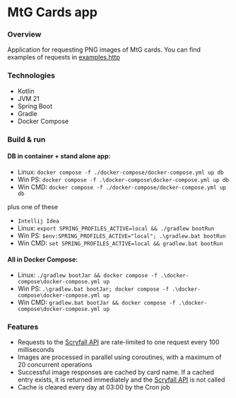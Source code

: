 # MtG Cards app

### Overview

Application for requesting PNG images of MtG cards. You can find examples of requests
in [examples.http](./examples.http)

### Technologies

- Kotlin
- JVM 21
- Spring Boot
- Gradle
- Docker Compose

### Build & run

#### DB in container + stand alone app:

- Linux: `docker compose -f ./docker-compose/docker-compose.yml up db`
- Win PS: `docker compose -f .\docker-compose\docker-compose.yml up db`
- Win CMD: `docker compose -f ./docker-compose/docker-compose.yml up db`

plus one of these

- `Intellij Idea`
- Linux: `export SPRING_PROFILES_ACTIVE=local && ./gradlew bootRun`
- Win PS: `$env:SPRING_PROFILES_ACTIVE="local"; .\gradlew.bat bootRun`
- Win CMD: `set SPRING_PROFILES_ACTIVE=local && gradlew.bat bootRun`

#### All in Docker Compose:

- Linux: `./gradlew bootJar && docker compose -f .\docker-compose\docker-compose.yml up`
- Win PS: `.\gradlew.bat bootJar; docker compose -f .\docker-compose\docker-compose.yml up`
- Win CMD: `gradlew.bat bootJar && docker compose -f .\docker-compose\docker-compose.yml up`

### Features

- Requests to the [Scryfall API](https://scryfall.com/docs/api) are rate-limited to one request every 100 milliseconds
- Images are processed in parallel using coroutines, with a maximum of 20 concurrent operations
- Successful image responses are cached by card name. If a cached entry exists, it is returned immediately and the
  [Scryfall API](https://scryfall.com/docs/api) is not called
- Cache is cleared every day at 03:00 by the Cron job
